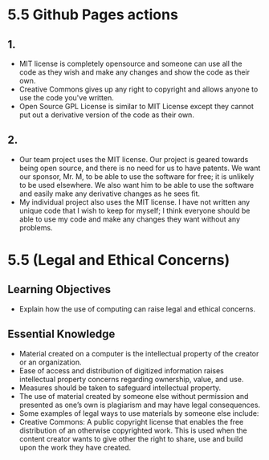 # 5.5 Github Pages actions

## 1.

- MIT license is completely opensource and someone can use all the code as they wish and make any changes and show the code as their own.
- Creative Commons gives up any right to copyright and allows anyone to use the code you've written.
- Open Source GPL License is similar to MIT License except they cannot put out a derivative version of the code as their own. 

## 2.

- Our team project uses the MIT license. Our project is geared towards being open source, and there is no need for us to have patents. We want our sponsor, Mr. M, to be able to use the software for free; it is unlikely to be used elsewhere. We also want him to be able to use the software and easily make any derivative changes as he sees fit.
- My individual project also uses the MIT license. I have not written any unique code that I wish to keep for myself; I think everyone should be able to use my code and make any changes they want without any problems. 

# 5.5 (Legal and Ethical Concerns)

## Learning Objectives

* Explain how the use of computing can raise legal and ethical concerns. 

## Essential Knowledge

* Material created on a computer is the intellectual property of the creator or an organization.
* Ease of access and distribution of digitized information raises intellectual property concerns regarding ownership, value, and use.
* Measures should be taken to safeguard intellectual property. 
* The use of material created by someone else without permission and presented as one’s own is plagiarism and may have legal consequences.
* Some examples of legal ways to use materials by someone else include:
* Creative Commons: A public copyright license that enables the free distribution of an otherwise copyrighted work. This is used when the content creator wants to give other the right to share, use and build upon the work they have created. 
